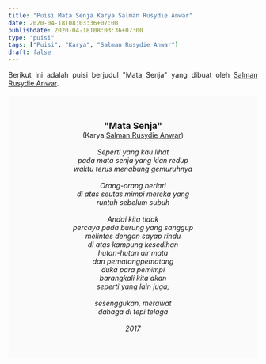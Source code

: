 ```yaml
---
title: "Puisi Mata Senja Karya Salman Rusydie Anwar"
date: 2020-04-18T08:03:36+07:00
publishdate: 2020-04-18T08:03:36+07:00
type: "puisi"
tags: ["Puisi", "Karya", "Salman Rusydie Anwar"]
draft: false
---
```


<div dir="ltr" style="text-align: left;" trbidi="on"><div style="text-align: justify;">Berikut ini adalah puisi berjudul "Mata Senja" yang dibuat oleh <a href="https://www.goodreads.com/author/show/6094293.Salman_Rusydie_Anwar" target="_blank">Salman Rusydie Anwar</a>.</div><br /><div style="background: #FAFAFA; font-size: 14px; height: auto; margin: 0 auto; padding: 50px; text-align: center; width: auto;"><span style="font-size: 18px;"><b>"Mata Senja"</b></span><br />(Karya <a href="https://www.sekata.web.id/tags/salman-rusydie-anwar" target="_blank">Salman Rusydie Anwar</a>)<br /><br /><i>Seperti yang kau lihat<br />
pada mata senja yang kian redup<br />
waktu terus menabung gemuruhnya<br />
<br />
Orang-orang berlari<br />
di atas seutas mimpi mereka yang<br />
runtuh sebelum subuh<br />
<br />
Andai kita tidak<br />
percaya pada burung yang sanggup<br />
melintas dengan sayap rindu<br />
di atas kampung kesedihan<br />
hutan-hutan air mata<br />
dan pematangpematang<br />
duka para pemimpi<br />
barangkali kita akan<br />
seperti yang lain juga;<br />
<br />
sesenggukan, merawat<br />
dahaga di tepi telaga<br />
<br />
2017</i> </div></div>
